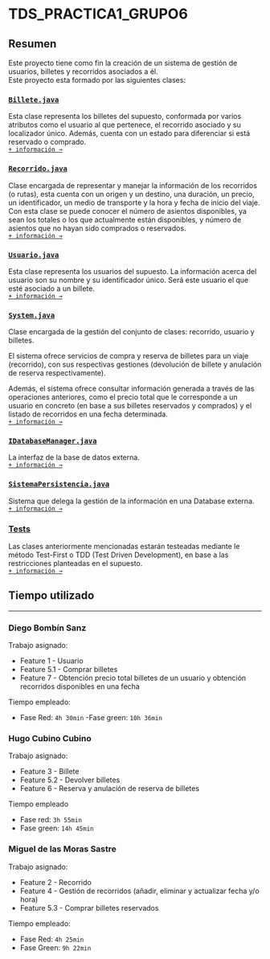 # TDS_PRACTICA1_GRUPO6
## Resumen

Este proyecto tiene como fin la creación de un sistema de gestión de usuarios, billetes y recorridos asociados a él.<br>
Este proyecto esta formado por las siguientes clases:

### [`Billete.java`](./src/main/java/uva/tds/practica2_grupo6/Billete.java)
Esta clase representa los billetes del supuesto, conformada por varios atributos como el usuario al que pertenece, el recorrido asociado y su localizador único. Además, cuenta con un estado para diferenciar si está reservado o comprado. <br>[`+ información →`](./src/main/java/uva/tds/practica2_grupo6/Billete.java)

### [`Recorrido.java`](./src/main/java/uva/tds/practica2_grupo6/Recorrido.java)
Clase encargada de representar y manejar la información de los recorridos (o rutas), esta cuenta con un origen y un destino, una duración, un precio, un identificador, un  medio de transporte y la hora y fecha de inicio del viaje. Con esta clase se puede conocer el número de asientos disponibles, ya sean los totales o los que actualmente están disponibles, y número de asientos que no hayan sido comprados o reservados. <br>[`+ información →`](./src/main/java/uva/tds/practica2_grupo6/Recorrido.java)

### [`Usuario.java`](./src/main/java/uva/tds/practica2_grupo6/Usuario.java)
Esta clase representa los usuarios del supuesto. La información acerca del usuario son su nombre y su identificador único. Será este usuario el que esté asociado a un billete.<br>[`+ información →`](./src/main/java/uva/tds/practica2_grupo6/Usuario.java)

### [`System.java`](./src/main/java/uva/tds/practica2_grupo6/System.java)
Clase encargada de la gestión del conjunto de clases: recorrido, usuario y billetes.

El sistema ofrece servicios de compra y reserva de billetes para un viaje (recorrido), con sus respectivas gestiones (devolución de billete y anulación de reserva respectivamente). 

Además, el sistema ofrece consultar información generada a través de las operaciones anteriores, como el precio total que le corresponde a un usuario en concreto (en base a sus billetes reservados y comprados) y el listado de recorridos en una fecha determinada.
<br>[`+ información →`](./src/main/java/uva/tds/practica2_grupo6/System.java)

### [`IDatabaseManager.java`](./src/main/java/uva/tds/practica2_grupo6/IDatabaseManager.java)
La interfaz de la base de datos externa. 
<br>[`+ información →`](./src/main/java/uva/tds/practica2_grupo6/IDatabaseManager.java)

### [`SistemaPersistencia.java`](./src/main/java/uva/tds/practica2_grupo6/SistemaPersistencia.java)
Sistema que delega la gestión de la información en una Database externa. 
<br>[`+ información →`](./src/main/java/uva/tds/practica2_grupo6/SistemaPersistencia.java)

### [Tests](./src/test/java/uva/tds/practica2_grupo6/)
Las clases anteriormente mencionadas estarán testeadas mediante le método Test-First o TDD (Test Driven Development), en base a las restricciones planteadas en el supuesto.
<br>[`+ información →`](./src/test/java/uva/tds/practica2_grupo6/)

## Tiempo utilizado
----------------------------------
### Diego Bombín Sanz
Trabajo asignado:
- Feature 1 - Usuario
- Feature 5.1 - Comprar billetes
- Feature 7 - Obtención precio total billetes de un usuario y obtención recorridos disponibles en una fecha

Tiempo empleado: 
- Fase Red: `4h 30min`
-Fase green: `10h 36min`
    
### Hugo Cubino Cubino
Trabajo asignado:
- Feature 3 - Billete
- Feature 5.2 - Devolver billetes
- Feature 6 - Reserva y anulación de reserva de billetes

Tiempo empleado
- Fase red: `3h 55min`
- Fase green: `14h 45min`

### Miguel de las Moras Sastre
Trabajo asignado:
- Feature 2 - Recorrido
- Feature 4 - Gestión de recorridos (añadir, eliminar y actualizar fecha y/o hora)
- Feature 5.3 - Comprar billetes reservados

Tiempo empleado:
- Fase Red: `4h 25min` 
- Fase Green: `9h 22min`

